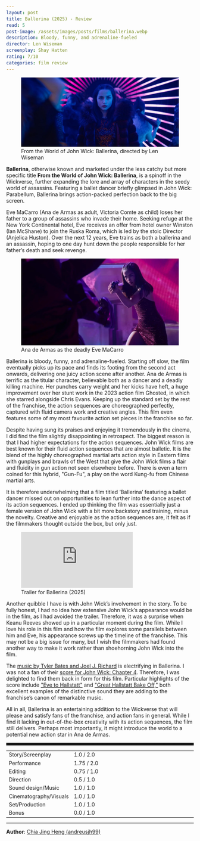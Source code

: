 ```yaml
---
layout: post
title: Ballerina (2025) - Review
read: 5
post-image: /assets/images/posts/films/ballerina.webp
description: Bloody, funny, and adrenaline-fueled
director: Len Wiseman
screenplay: Shay Hatten
rating: 7/10
categories: film review
---
```


<figure class="film">
  <img src="/assets/images/posts/films/ballerina.webp" alt="Ballerina movie still">
  <figcaption><i class="fa-solid fa-film"></i> From the World of John Wick: Ballerina, directed by Len Wiseman</figcaption>
</figure>

**Ballerina**, otherwise known and marketed under the less catchy but more specific title **From the World of John Wick: Ballerina**, is a spinoff in the Wickverse, further expanding the lore and array of characters in the seedy world of assassins. Featuring a ballet dancer briefly glimpsed in John Wick: Parabellum, Ballerina brings action-packed perfection back to the big screen.

Eve MaCarro (Ana de Armas as adult, Victoria Comte as child) loses her father to a group of assassins who invade their home. Seeking refuge at the New York Continental hotel, Eve receives an offer from hotel owner Winston (Ian McShane) to join the Ruska Roma, which is led by the stoic Director (Anjelica Huston). Over the next 12 years, Eve trains as both a ballerina and an assassin, hoping to one day hunt down the people responsible for her father’s death and seek revenge.

<figure class="film">
  <img src="/assets/images/posts/films/ballerina_2.webp" alt="Ballerina movie still">
  <figcaption><i class="fa-solid fa-film"></i> Ana de Armas as the deadly Eve MaCarro</figcaption>
</figure>

Ballerina is bloody, funny, and adrenaline-fueled. Starting off slow, the film eventually picks up its pace and finds its footing from the second act onwards, delivering one juicy action scene after another. Ana de Armas is terrific as the titular character, believable both as a dancer and a deadly killing machine. Her punches carry weight and her kicks have heft, a huge improvement over her stunt work in the 2023 action film Ghosted, in which she starred alongside Chris Evans. Keeping up the standard set by the rest of the franchise, the action sequences are choreographed perfectly, captured with fluid camera work and creative angles. This film even features some of my most favourite action set pieces in the franchise so far.

Despite having sung its praises and enjoying it tremendously in the cinema, I did find the film slightly disappointing in retrospect. The biggest reason is that I had higher expectations for the action sequences. John Wick films are best known for their fluid action sequences that are almost balletic. It is the blend of the highly choreographed martial arts action style in Eastern films with gunplays and brawls of the West that give the John Wick films a flair and fluidity in gun action not seen elsewhere before. There is even a term coined for this hybrid, "Gun-Fu", a play on the word Kung-fu from Chinese martial arts.

It is therefore underwhelming that a film titled ‘Ballerina’ featuring a ballet dancer missed out on opportunities to lean further into the dance aspect of its action sequences. I ended up thinking the film was essentially just a female version of John Wick with a bit more backstory and training, minus the novelty. Creative and enjoyable as the action sequences are, it felt as if the filmmakers thought outside the box, but only just.

<div class="film-trailer">
<figure>
  <iframe src="https://www.youtube.com/embed/0FSwsrFpkbw" title="YouTube video player" frameborder="0" allow="accelerometer; autoplay; clipboard-write; encrypted-media; gyroscope; picture-in-picture; web-share" allowfullscreen></iframe>
  <figcaption><i class="fa-brands fa-youtube"></i> Trailer for Ballerina (2025)</figcaption>
</figure>
</div>

Another quibble I have is with John Wick’s involvement in the story. To be fully honest, I had no idea how extensive John Wick’s appearance would be in the film, as I had avoided the trailer. Therefore, it was a surprise when Keanu Reeves showed up in a particular moment during the film. While I love his role in this film and how the film explores some parallels between him and Eve, his appearance screws up the timeline of the franchise. This may not be a big issue for many, but I wish the filmmakers had found another way to make it work rather than shoehorning John Wick into the film.

The <a href="https://open.spotify.com/album/1cAD7erKu6S1hICch1kaLh?si=jZV0-h0WRkCf8vZsiTqk7w" target="_blank">music by Tyler Bates and Joel J. Richard</a> is electrifying in Ballerina. I was not a fan of their <a href="https://open.spotify.com/album/2PQjHSR0NRLwAZMXOJIqcN?si=dJLHRkfGTWur1fiHX5ppaA" target="_blank">score for John Wick: Chapter 4</a>. Therefore, I was delighted to find them back in form for this film. Particular highlights of the score include <a href="https://open.spotify.com/track/2OfUbq7rO2b9ochWi22BQA?si=6133f44d56c84790" target="_blank">"Eve to Hallstatt"</a> and <a href="https://open.spotify.com/track/5MnZB91NK1KJyXVHMScyXn?si=21719b29d22d4472" target="_blank">"Great Hallstatt Bake Off,"</a> both excellent examples of the distinctive sound they are adding to the franchise’s canon of remarkable music.

All in all, Ballerina is an entertaining addition to the Wickverse that will please and satisfy fans of the franchise, and action fans in general. While I find it lacking in out-of-the-box creativity with its action sequences, the film still delivers. Perhaps most importantly, it might introduce the world to a potential new action star in Ana de Armas.

<hr style="border-style: dashed">

<table class="table table-sm table-striped table-hover">
  <colgroup>
    <col style="width: 30%;">
    <col style="width: 70%;">
  </colgroup>

  <tbody>
    <tr>
      <td>Story/Screenplay</td>
      <td>1.0 / 2.0</td>
    </tr>
    <tr>
      <td>Performance</td>
      <td>1.75 / 2.0</td>
    </tr>
    <tr>
      <td>Editing</td>
      <td>0.75 / 1.0</td>
    </tr>
    <tr>
      <td>Direction</td>
      <td>0.5 / 1.0</td>
    </tr>
    <tr>
      <td>Sound design/Music</td>
      <td>1.0 / 1.0</td>
    </tr>
    <tr>
      <td>Cinematography/Visuals</td>
      <td>1.0 / 1.0</td>
    </tr>
    <tr>
      <td>Set/Production</td>
      <td>1.0 / 1.0</td>
    </tr>
    <tr>
      <td>Bonus</td>
      <td>0.0 / 1.0<br/></td>
    </tr>
  </tbody>
</table>

---

**Author**: <a href="https://github.com/andreusjh99" target="_blank">Chia Jing Heng (andreusjh99)</a>
